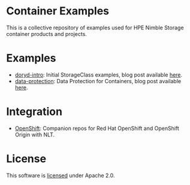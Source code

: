 # Container Examples
This is a collective repository of examples used for HPE Nimble Storage container products and projects.

# Examples
* [doryd-intro](dory/doryd-intro): Initial StorageClass examples, blog post available [here](https://developer.hpe.com/blog/doryd-a-dynamic-provisioner-for-docker-volume-plugins).
* [data-protection](blogs/data-protection): Data Protection for Containers, blog post available [here](https://community.hpe.com/t5/HPE-Storage-Tech-Insiders/Data-Protection-for-Containers-Part-I-Backup/ba-p/7002477).

# Integration
* [OpenShift](NLT/OpenShift): Companion repos for Red Hat OpenShift and OpenShift Origin with NLT.

# License
This software is [licensed](LICENSE) under Apache 2.0.
